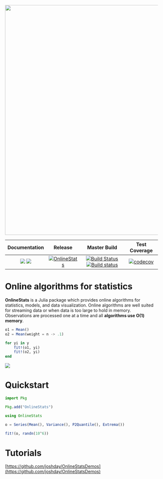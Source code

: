 <img src="https://user-images.githubusercontent.com/8075494/39086572-80874e5a-4561-11e8-9a05-e52b21a3e580.png" width=755>

| Documentation | Release | Master Build | Test Coverage |
|:-------------:|:-------:|:-----:|:-------------:|
| [![](https://img.shields.io/badge/docs-stable-blue.svg)](https://joshday.github.io/OnlineStats.jl/stable) [![](https://img.shields.io/badge/docs-latest-blue.svg)](https://joshday.github.io/OnlineStats.jl/latest) |  [![OnlineStats](http://pkg.julialang.org/badges/OnlineStats_0.6.svg)](http://pkg.julialang.org/?pkg=OnlineStats) | [![Build Status](https://travis-ci.org/joshday/OnlineStats.jl.svg)](https://travis-ci.org/joshday/OnlineStats.jl) [![Build status](https://ci.appveyor.com/api/projects/status/x2t1ey2sgbmow1a4/branch/master?svg=true)](https://ci.appveyor.com/project/joshday/onlinestats-jl/branch/master) | [![codecov](https://codecov.io/gh/joshday/OnlineStats.jl/branch/master/graph/badge.svg)](https://codecov.io/gh/joshday/OnlineStats.jl) |

# Online algorithms for statistics

**OnlineStats** is a Julia package which provides online algorithms for statistics, models, and data visualization.  Online algorithms are well suited for streaming data or when data is too large to hold in memory.  Observations are processed one at a time and all **algorithms use O(1) memory**.  


```julia
o1 = Mean()
o2 = Mean(weight = n -> .1)

for yi in y
    fit!(o1, yi)
    fit!(o2, yi)
end
```

![](https://user-images.githubusercontent.com/8075494/38169834-e15b1b32-3542-11e8-8789-e6f6e3296e8e.gif)

# Quickstart

```julia
import Pkg

Pkg.add("OnlineStats")

using OnlineStats

o = Series(Mean(), Variance(), P2Quantile(), Extrema())

fit!(o, randn(10^6))
```

# Tutorials

[https://github.com/joshday/OnlineStatsDemos](https://github.com/joshday/OnlineStatsDemos)